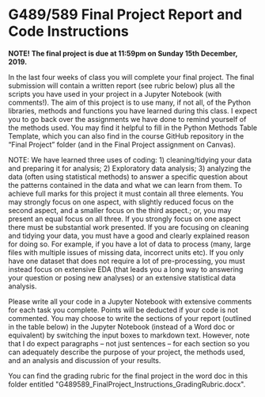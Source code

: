 # G489/589 Final Project Report and Code Instructions 

**NOTE! The final project is due at 11:59pm on Sunday 15th December, 2019.**

In the last four weeks of class you will complete your final project. The final submission will contain a written report (see rubric below) plus all the scripts you have used in your project in a Jupyter Notebook (with comments!). The aim of this project is to use many, if not all, of the Python libraries, methods and functions you have learned during this class. I expect you to go back over the assignments we have done to remind yourself of the methods used. You may find it helpful to fill in the Python Methods Table Template, which you can also find in the course GitHub repository in the “Final Project” folder (and in the Final Project assignment on Canvas).

NOTE: We have learned three uses of coding: 1) cleaning/tidying your data and preparing it for analysis; 2) Exploratory data analysis; 3) analyzing the data (often using statistical methods) to answer a specific question about the patterns contained in the data and what we can learn from them. 
To achieve full marks for this project it must contain all three elements. You may strongly focus on one aspect, with slightly reduced focus on the second aspect, and a smaller focus on the third aspect.; or, you may present an equal focus on all three. If you strongly focus on one aspect there must be substantial work presented. If you are focusing on cleaning and tidying your data, you must have a good and clearly explained reason for doing so. For example, if you have a lot of data to process (many, large files with multiple issues of missing data, incorrect units etc). If you only have one dataset that does not require a lot of pre-processing, you must instead focus on extensive EDA (that leads you a long way to answering your question or posing new analyses) or an extensive statistical data analysis. 

Please write all your code in a Jupyter Notebook with extensive comments for each task you complete. Points will be deducted if your code is not commented. You may choose to write the sections of your report (outlined in the table below) in the Jupyter Notebook (instead of a Word doc or equivalent) by switching the input boxes to markdown text. However, note that I do expect paragraphs – not just sentences – for each section so you can adequately describe the purpose of your project, the methods used, and an analysis and discussion of your results.

You can find the grading rubric for the final project in the word doc in this folder entitled "G489589_FinalProject_Instructions_GradingRubric.docx".
